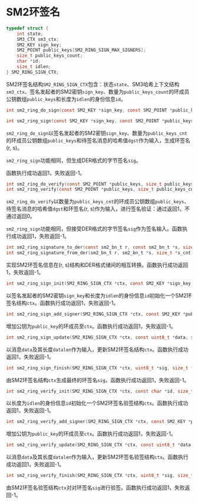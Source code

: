 # SM2环签名

```c
typedef struct {
	int state;
	SM3_CTX sm3_ctx;
	SM2_KEY sign_key;
	SM2_POINT public_keys[SM2_RING_SIGN_MAX_SIGNERS];
	size_t public_keys_count;
	char *id;
	size_t idlen;
} SM2_RING_SIGN_CTX;
```

SM2环签名结构`SM2_RING_SIGN_CTX`包含：状态`state`、SM3哈希上下文结构`sm3_ctx`、签名发起者的SM2密钥`sign_key`、数量为`public_keys_count`的环成员公钥数组`public_keys`和长度为`idlen`的身份信息`id`。

```c
int sm2_ring_do_sign(const SM2_KEY *sign_key, const SM2_POINT *public_keys, size_t public_keys_cnt, const uint8_t dgst[32], uint8_t r[32], sm2_bn_t *s);

int sm2_ring_sign(const SM2_KEY *sign_key, const SM2_POINT *public_keys, size_t public_keys_cnt, const uint8_t dgst[32], uint8_t *sig, size_t *siglen);
```

`sm2_ring_do_sign`以签名发起者的SM2密钥`sign_key`、数量为`public_keys_cnt`的环成员公钥数组`public_keys`和待签名消息的哈希值`dgst`作为输入，生成环签名(r, s)。

`sm2_ring_sign`功能相同，但生成DER格式的字节签名`sig`。

函数执行成功返回1，失败返回-1。

```c
int sm2_ring_do_verify(const SM2_POINT *public_keys, size_t public_keys_cnt, const uint8_t dgst[32], const uint8_t r[32], const sm2_bn_t *s);
int sm2_ring_verify(const SM2_POINT *public_keys, size_t public_keys_cnt, const uint8_t dgst[32], const uint8_t *sig, size_t siglen);
```

`sm2_ring_do_verify`以数量为`public_keys_cnt`的环成员公钥数组`public_keys`、待签名消息的哈希值`dgst`和环签名(r, s)作为输入，进行签名验证：通过返回1，不通过返回0。

`sm2_ring_sign`功能相同，但接受DER格式的字节签名`sig`作为签名输入。函数执行成功返回1，失败返回-1。

```c
int sm2_ring_signature_to_der(const sm2_bn_t r, const sm2_bn_t *s, size_t s_cnt, uint8_t **out, size_t *outlen);
int sm2_ring_signature_from_der(sm2_bn_t r, sm2_bn_t *s, size_t *s_cnt, const uint8_t **in, size_t *inlen);
```

实现SM2环签名信息在(r, s)结构和DER格式储间的相互转换。函数执行成功返回1，失败返回-1。

```c
int sm2_ring_sign_init(SM2_RING_SIGN_CTX *ctx, const SM2_KEY *sign_key, const char *id, size_t idlen);
```

以签名发起者的SM2密钥`sign_key`和长度为`idlen`的身份信息`id`初始化一个SM2环签名结构`ctx`。函数执行成功返回1，失败返回-1。

```c
int sm2_ring_sign_add_signer(SM2_RING_SIGN_CTX *ctx, const SM2_KEY *public_key);
```

增加公钥为`public_key`的环成员至`ctx`。函数执行成功返回1，失败返回-1。

```c
int sm2_ring_sign_update(SM2_RING_SIGN_CTX *ctx, const uint8_t *data, size_t datalen);
```

以消息`data`及其长度`datalen`作为输入，更新SM2环签名结构`ctx`。函数执行成功返回1，失败返回-1。

```c
int sm2_ring_sign_finish(SM2_RING_SIGN_CTX *ctx, uint8_t *sig, size_t *siglen);
```

由SM2环签名结构`ctx`生成最终的环签名`sig`。函数执行成功返回1，失败返回-1。

```c
int sm2_ring_verify_init(SM2_RING_SIGN_CTX *ctx, const char *id, size_t idlen);
```

以长度为`idlen`的身份信息`id`初始化一个SM2环签名验签结构`ctx`。函数执行成功返回1，失败返回-1。

```c
int sm2_ring_verify_add_signer(SM2_RING_SIGN_CTX *ctx, const SM2_KEY *public_key);
```

增加公钥为`public_key`的环成员至`ctx`。函数执行成功返回1，失败返回-1。

```c
int sm2_ring_verify_update(SM2_RING_SIGN_CTX *ctx, const uint8_t *data, size_t datalen);
```

以消息`data`及其长度`datalen`作为输入，更新SM2环签名验签结构`ctx`。函数执行成功返回1，失败返回-1。

```c
int sm2_ring_verify_finish(SM2_RING_SIGN_CTX *ctx, uint8_t *sig, size_t siglen);
```

由SM2环签名验签结构`ctx`对对环签名`sig`进行验签。函数执行成功返回1，失败返回-1。
